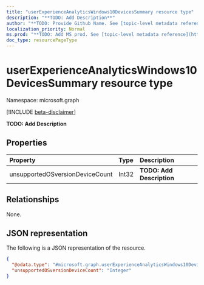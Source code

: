 ```yaml
---
title: "userExperienceAnalyticsWindows10DevicesSummary resource type"
description: "**TODO: Add Description**"
author: "**TODO: Provide Github Name. See [topic-level metadata reference](https://msgo.azurewebsites.net/add/document/guidelines/metadata.html#topic-level-metadata)**"
localization_priority: Normal
ms.prod: "**TODO: Add MS prod. See [topic-level metadata reference](https://msgo.azurewebsites.net/add/document/guidelines/metadata.html#topic-level-metadata)**"
doc_type: resourcePageType
---
```


# userExperienceAnalyticsWindows10DevicesSummary resource type

Namespace: microsoft.graph

[!INCLUDE [beta-disclaimer](../../includes/beta-disclaimer.md)]

**TODO: Add Description**

## Properties
|Property|Type|Description|
|:---|:---|:---|
|unsupportedOSversionDeviceCount|Int32|**TODO: Add Description**|

## Relationships
None.

## JSON representation
The following is a JSON representation of the resource.
<!-- {
  "blockType": "resource",
  "@odata.type": "microsoft.graph.userExperienceAnalyticsWindows10DevicesSummary"
}
-->
``` json
{
  "@odata.type": "#microsoft.graph.userExperienceAnalyticsWindows10DevicesSummary",
  "unsupportedOSversionDeviceCount": "Integer"
}
```


